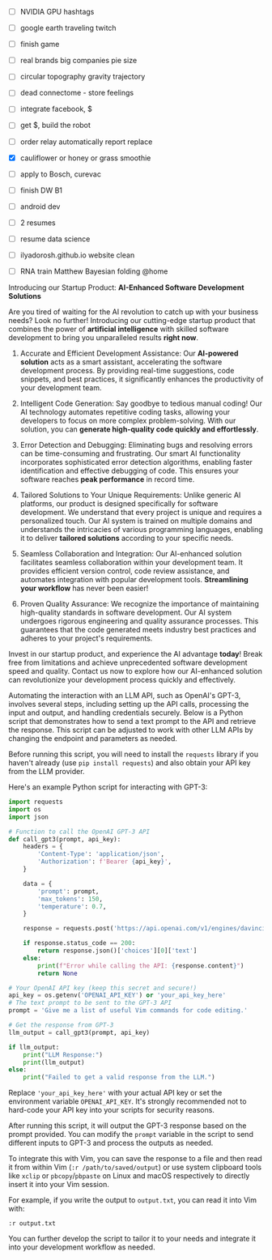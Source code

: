 - [ ] NVIDIA GPU hashtags
- [ ] google earth traveling twitch
- [ ] finish game 	
- [ ] real brands big companies pie size
- [ ] circular topography gravity trajectory
- [ ] dead connectome - store feelings
- [ ] integrate facebook, $
- [ ] get $, build the robot
- [ ] order relay automatically report replace 
- [x] cauliflower or honey or grass smoothie
- [ ] apply to Bosch, curevac
- [ ] finish DW B1
- [ ] android dev
- [ ] 2 resumes
- [ ] resume data science 
- [ ] ilyadorosh.github.io website clean
- [ ] RNA train Matthew Bayesian folding @home


Introducing our Startup Product: **AI-Enhanced Software Development Solutions**

Are you tired of waiting for the AI revolution to catch up with your business needs? Look no further! Introducing our cutting-edge startup product that combines the power of **artificial intelligence** with skilled software development to bring you unparalleled results **right now**.

1. Accurate and Efficient Development Assistance:
Our **AI-powered solution** acts as a smart assistant, accelerating the software development process. By providing real-time suggestions, code snippets, and best practices, it significantly enhances the productivity of your development team.

2. Intelligent Code Generation:
Say goodbye to tedious manual coding! Our AI technology automates repetitive coding tasks, allowing your developers to focus on more complex problem-solving. With our solution, you can **generate high-quality code quickly and effortlessly**.

3. Error Detection and Debugging:
Eliminating bugs and resolving errors can be time-consuming and frustrating. Our smart AI functionality incorporates sophisticated error detection algorithms, enabling faster identification and effective debugging of code. This ensures your software reaches **peak performance** in record time.

4. Tailored Solutions to Your Unique Requirements:
Unlike generic AI platforms, our product is designed specifically for software development. We understand that every project is unique and requires a personalized touch. Our AI system is trained on multiple domains and understands the intricacies of various programming languages, enabling it to deliver **tailored solutions** according to your specific needs.

5. Seamless Collaboration and Integration:
Our AI-enhanced solution facilitates seamless collaboration within your development team. It provides efficient version control, code review assistance, and automates integration with popular development tools. **Streamlining your workflow** has never been easier!

6. Proven Quality Assurance:
We recognize the importance of maintaining high-quality standards in software development. Our AI system undergoes rigorous engineering and quality assurance processes. This guarantees that the code generated meets industry best practices and adheres to your project's requirements.

Invest in our startup product, and experience the AI advantage **today**! Break free from limitations and achieve unprecedented software development speed and quality. Contact us now to explore how our AI-enhanced solution can revolutionize your development process quickly and effectively.




Automating the interaction with an LLM API, such as OpenAI's GPT-3, involves several steps, including setting up the API calls, processing the input and output, and handling credentials securely. Below is a Python script that demonstrates how to send a text prompt to the API and retrieve the response. This script can be adjusted to work with other LLM APIs by changing the endpoint and parameters as needed.

Before running this script, you will need to install the `requests` library if you haven't already (use `pip install requests`) and also obtain your API key from the LLM provider.

Here's an example Python script for interacting with GPT-3:

```python
import requests
import os
import json

# Function to call the OpenAI GPT-3 API
def call_gpt3(prompt, api_key):
    headers = {
        'Content-Type': 'application/json',
        'Authorization': f'Bearer {api_key}',
    }

    data = {
        'prompt': prompt,
        'max_tokens': 150,
        'temperature': 0.7,
    }

    response = requests.post('https://api.openai.com/v1/engines/davinci/completions', headers=headers, json=data)

    if response.status_code == 200:
        return response.json()['choices'][0]['text']
    else:
        print(f"Error while calling the API: {response.content}")
        return None

# Your OpenAI API key (keep this secret and secure!)
api_key = os.getenv('OPENAI_API_KEY') or 'your_api_key_here'
# The text prompt to be sent to the GPT-3 API
prompt = 'Give me a list of useful Vim commands for code editing.'

# Get the response from GPT-3
llm_output = call_gpt3(prompt, api_key)

if llm_output:
    print("LLM Response:")
    print(llm_output)
else:
    print("Failed to get a valid response from the LLM.")
```

Replace `'your_api_key_here'` with your actual API key or set the environment variable `OPENAI_API_KEY`. It's strongly recommended not to hard-code your API key into your scripts for security reasons.

After running this script, it will output the GPT-3 response based on the prompt provided. You can modify the `prompt` variable in the script to send different inputs to GPT-3 and process the outputs as needed.

To integrate this with Vim, you can save the response to a file and then read it from within Vim (`:r /path/to/saved/output`) or use system clipboard tools like `xclip` or `pbcopy`/`pbpaste` on Linux and macOS respectively to directly insert it into your Vim session.

For example, if you write the output to `output.txt`, you can read it into Vim with:
```
:r output.txt
```

You can further develop the script to tailor it to your needs and integrate it into your development workflow as needed.
